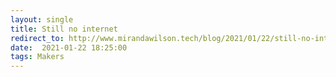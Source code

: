 ```yaml
---
layout: single
title: Still no internet
redirect_to: http://www.mirandawilson.tech/blog/2021/01/22/still-no-internet/
date:  2021-01-22 18:25:00
tags: Makers
---
```

